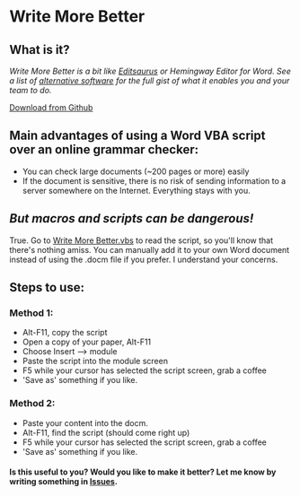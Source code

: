 # Write More Better

## What is it?

*Write More Better is a bit like [Editsaurus](https://editsaurus.tylerwalters.com/) or Hemingway Editor for Word. See a list of [alternative software](https://alternativeto.net/software/editsaurus/) for the full gist of what it enables you and your team to do.*

[Download from Github](https://github.com/Travis42/Write-More-Better/raw/master/Write%20More%20Better%201.0.docm)

## Main advantages of using a Word VBA script over an online grammar checker:
- You can check large documents (~200 pages or more) easily
- If the document is sensitive, there is no risk of sending information to a server somewhere on the Internet.  Everything stays with you.

## *But macros and scripts can be dangerous!*
True.  Go to [Write More Better.vbs](https://github.com/Travis42/Write-More-Better/blob/master/Write%20More%20Better.vbs) to read the script, so you'll know that there's nothing amiss.  You can manually add it to your own Word document instead of using the .docm file if you prefer.  I understand your concerns.

## Steps to use:

### Method 1:
-	Alt-F11, copy the script
-	Open a copy of your paper, Alt-F11
-	Choose Insert --> module
-	Paste the script into the module screen
-	F5 while your cursor has selected the script screen, grab a coffee
-	'Save as' something if you like.

### Method 2:
-	Paste your content into the docm.
-	Alt-F11, find the script (should come right up)
-	F5 while your cursor has selected the script screen, grab a coffee
-	'Save as' something if you like.

#### Is this useful to you?  Would you like to make it better?  Let me know by writing something in [**Issues**](https://github.com/Travis42/Write-More-Better/issues).
